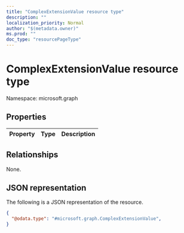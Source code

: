 ```yaml
---
title: "ComplexExtensionValue resource type"
description: ""
localization_priority: Normal
author: "$(metadata.owner)"
ms.prod: ""
doc_type: "resourcePageType"
---
```


# ComplexExtensionValue resource type

Namespace: microsoft.graph

## Properties

| Property | Type | Description |
| :------- | :--- | :---------- |

## Relationships

None.

## JSON representation

The following is a JSON representation of the resource.

<!-- {
  "blockType": "resource",
  "@odata.type": "microsoft.graph.ComplexExtensionValue",
}
-->

```json
{
  "@odata.type": "#microsoft.graph.ComplexExtensionValue",
}
```
